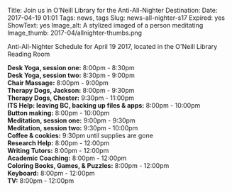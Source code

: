 Title: Join us in O'Neill Library for the Anti-All-Nighter
Destination: 
Date: 2017-04-19 01:01 
Tags: news, tags 
Slug: news-all-nighter-s17
Expired: yes
ShowText: yes
Image_alt: A stylized imaged of a person meditating  
Image_thumb: 2017-04/allnighter-thumbs.png

Anti-All-Nighter Schedule for April 19 2017, located in the O'Neill Library Reading Room

<strong>Desk Yoga, session one:</strong> 8:00pm - 8:30pm <br />
<strong>Desk Yoga, session two:</strong> 8:30pm - 9:00pm <br />
<strong>Chair Massage:</strong> 8:00pm - 9:00pm <br />
<strong>Therapy Dogs, Jackson:</strong> 8:00pm - 9:30pm  <br />
<strong>Therapy Dogs, Chester:</strong> 9:30pm - 11:00pm  <br />
<strong>ITS Help: leaving BC, backing up files & apps:</strong> 8:00pm - 10:00pm <br />
<strong>Button making:</strong> 8:00pm - 10:00pm <br />
<strong>Meditation, session one:</strong> 9:00pm - 9:30pm <br />
<strong>Meditation, session two:</strong> 9:30pm - 10:00pm <br />
<strong>Coffee & cookies:</strong> 9:30pm until supplies are gone <br />
<strong>Research Help:</strong> 8:00pm - 12:00pm <br />
<strong>Writing Tutors:</strong> 8:00pm - 12:00pm <br />
<strong>Academic Coaching:</strong> 8:00pm - 12:00pm <br />
<strong>Coloring Books, Games, & Puzzles:</strong> 8:00pm - 12:00pm <br />
<strong>Keyboard:</strong> 8:00pm - 12:00pm <br />
<strong>TV:</strong> 8:00pm - 12:00pm <br />
<br />